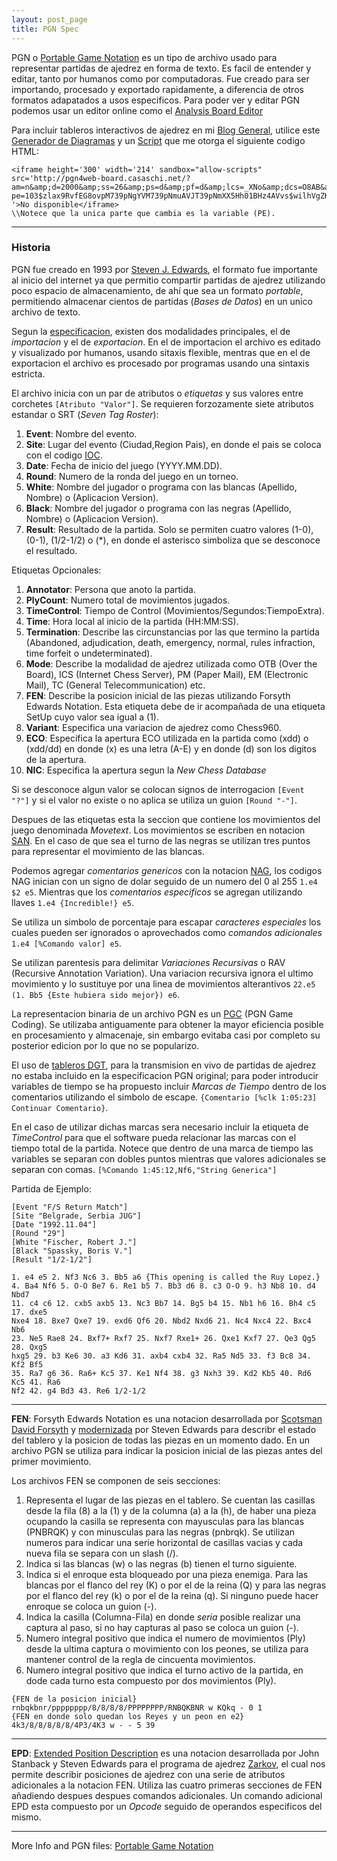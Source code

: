```yaml
---
layout: post_page
title: PGN Spec
---
```


PGN o [Portable Game Notation](https://en.wikipedia.org/wiki/Portable_Game_Notation) es un tipo de archivo usado para representar partidas de ajedrez en forma de texto. Es facil de entender y editar, tanto por humanos como por computadoras. Fue creado para ser importando, procesado y exportado rapidamente, a diferencia de otros formatos adapatados a usos especificos. Para poder ver y editar PGN podemos usar un editor online como el [Analysis Board Editor](https://www.chess.com/analysis-board-editor)

Para incluir tableros interactivos de ajedrez en mi [Blog General](thehearthofdev.x10.mx/Ajedrez/Ajedrez.html), utilice este [Generador de Diagramas](http://pgn4web-board.casaschi.net/board-generator.html) y un [Script](https://sourceforge.net/p/pgn4web/wiki/Index/) que me otorga el siguiente codigo HTML:

```
<iframe height='300' width='214' sandbox="allow-scripts" src='http://pgn4web-board.casaschi.net/?am=n&amp;d=2000&amp;ss=26&amp;ps=d&amp;pf=d&amp;lcs=_XNo&amp;dcs=O8AB&amp;bbcs=O8AB&amp;bscs=b&amp;hm=n&amp;hcs=r4fT&amp;bd=s&amp;cbcs=YeiP&amp;ctcs=$$$$&amp;hd=h&amp;md=t&amp;tm=13&amp;fmcs=$$$&amp;fccs=v71$&amp;hmcs=_XNo&amp;fms=11&amp;fcs=m&amp;cd=i&amp;bcs=____&amp;fp=0&amp;hl=f&amp;fh=320&amp;fw=214&amp;
pe=103$zlax9RvfEG8ovpM739pNgYVM739pNmuAVJT39pNmXX5Hh01BHz4AVvs$wilhVgZKNI$wila2$8x1pw$0zBfcizb$3QF7O_v0
'>No disponible</iframe>
\\Notece que la unica parte que cambia es la variable (PE).
```

***

### Historia ###

PGN fue creado en 1993 por [Steven J. Edwards](https://chessprogramming.wikispaces.com/Steven+Edwards), el formato fue importante al inicio del internet ya que permitio compartir partidas de ajedrez utilizando poco espacio de almacenamiento, de ahí que sea un formato  *portable*, permitiendo almacenar cientos de partidas (*Bases de Datos*) en un unico archivo de texto.

Segun la [especificacion](http://www.saremba.de/chessgml/standards/pgn/pgn-complete.htm), existen dos modalidades principales, el de *importacion* y el de *exportacion*. En el de importacion el archivo es editado y visualizado por humanos, usando sitaxis flexible, mentras que en el de exportacion el archivo es procesado por programas usando una sintaxis estricta.

El archivo inicia con un par de atributos o *etiquetas* y sus valores entre corchetes `[Atributo "Valor"]`. Se requieren forzozamente siete atributos estandar o SRT (*Seven Tag Roster*):

1. **Event**: Nombre del evento.
2. **Site**: Lugar del evento (Ciudad,Region Pais), en donde el pais se coloca con el codigo [IOC](https://en.wikipedia.org/wiki/International_Olympic_Committee).
3. **Date**: Fecha de inicio del juego (YYYY.MM.DD).
4. **Round**: Numero de la ronda del juego en un torneo.
5. **White**: Nombre del jugador o programa con las blancas (Apellido, Nombre) o (Aplicacion Version).
6. **Black**: Nombre del jugador o programa con las negras (Apellido, Nombre) o (Aplicacion Version).
7. **Result**: Resultado de la partida. Solo se permiten cuatro valores (1-0), (0-1), (1/2-1/2) o (\*), en donde el asterisco simboliza que se desconoce el resultado.

Etiquetas Opcionales:

1. **Annotator**: Persona que anoto la partida.
2. **PlyCount**: Numero total de movimientos jugados.
3. **TimeControl**: Tiempo de Control (Movimientos/Segundos:TiempoExtra).
4. **Time**: Hora local al inicio de la partida (HH:MM:SS).
5. **Termination**: Describe las circunstancias por las que termino la partida (Abandoned, adjudication, death, emergency, normal, rules infraction, time forfeit o undeterminated).
6. **Mode**: Describe la modalidad de ajedrez utilizada como OTB (Over the Board), ICS (Internet Chess Server), PM (Paper Mail), EM (Electronic Mail), TC (General Telecommunication) etc.
7. **FEN**: Describe la posicion inicial de las piezas utilizando Forsyth Edwards Notation. Esta etiqueta debe de ir acompañada de una etiqueta SetUp cuyo valor sea igual a (1).
8. **Variant**: Especifica una variacion de ajedrez como Chess960.
9. **ECO**: Especifica la apertura ECO utilizada en la partida como (xdd) o (xdd/dd) en donde (x) es una letra (A-E) y en donde (d) son los digitos de la apertura.
10. **NIC**: Especifica la apertura segun la *New Chess Database*

Si se desconoce algun valor se colocan signos de interrogacion `[Event "?"]` y si el valor no existe o no aplica se utiliza un guion `[Round "-"]`.

Despues de las etiquetas esta la seccion que contiene los movimientos del juego denominada *Movetext*. Los movimientos se escriben en notacion [SAN](https://en.wikipedia.org/wiki/Algebraic_notation_(chess)). En el caso de que sea el turno de las negras se utilizan tres puntos para representar el movimiento de las blancas.

Podemos agregar *comentarios genericos* con la notacion [NAG](https://en.wikipedia.org/wiki/Numeric_Annotation_Glyphs), los codigos NAG inician con un signo de dolar seguido de un numero del 0 al 255 `1.e4 $2 e5`. Mientras que los *comentarios especificos* se agregan utilizando llaves `1.e4 {Incredible!} e5`.

Se utiliza un simbolo de porcentaje para escapar *caracteres especiales* los cuales pueden ser ignorados o aprovechados como *comandos adicionales* `1.e4 [%Comando valor] e5`.

Se utilizan parentesis para delimitar *Variaciones Recursivas* o RAV (Recursive Annotation Variation). Una variacion recursiva ignora el ultimo movimiento y lo sustituye por una linea de movimientos alterantivos `22.e5 (1. Bb5 {Este hubiera sido mejor}) e6`. 

La representacion binaria de un archivo PGN es un [PGC](http://pgn2pgc.sourceforge.net/) (PGN Game Coding). Se utilizaba antiguamente para obtener la mayor eficiencia posible en procesamiento y almacenaje, sin embargo evitaba casi por completo su posterior edicion por lo que no se popularizo.

El uso de [tableros DGT](http://www.digitalgametechnology.com/index.php/products/electronic-boards), para la transmision en vivo de partidas de ajedrez no estaba incluido en la especificacion PGN original; para poder introducir variables de tiempo se ha propuesto incluir *Marcas de Tiempo* dentro de los comentarios utilizando el simbolo de escape. ` {Comentario [%clk 1:05:23] Continuar Comentario} `.

En el caso de utilizar dichas marcas sera necesario incluir la etiqueta de *TimeControl* para que el software pueda relacionar las marcas con el tiempo total de la partida. Notece que dentro de una marca de tiempo las variables se separan con dobles puntos mientras que valores adicionales se separan con comas. `[%Comando 1:45:12,Nf6,"String Generica"]`

Partida de Ejemplo:

```
[Event "F/S Return Match"]
[Site "Belgrade, Serbia JUG"]
[Date "1992.11.04"]
[Round "29"]
[White "Fischer, Robert J."]
[Black "Spassky, Boris V."]
[Result "1/2-1/2"]

1. e4 e5 2. Nf3 Nc6 3. Bb5 a6 {This opening is called the Ruy Lopez.}
4. Ba4 Nf6 5. O-O Be7 6. Re1 b5 7. Bb3 d6 8. c3 O-O 9. h3 Nb8 10. d4 Nbd7
11. c4 c6 12. cxb5 axb5 13. Nc3 Bb7 14. Bg5 b4 15. Nb1 h6 16. Bh4 c5 17. dxe5
Nxe4 18. Bxe7 Qxe7 19. exd6 Qf6 20. Nbd2 Nxd6 21. Nc4 Nxc4 22. Bxc4 Nb6
23. Ne5 Rae8 24. Bxf7+ Rxf7 25. Nxf7 Rxe1+ 26. Qxe1 Kxf7 27. Qe3 Qg5 28. Qxg5
hxg5 29. b3 Ke6 30. a3 Kd6 31. axb4 cxb4 32. Ra5 Nd5 33. f3 Bc8 34. Kf2 Bf5
35. Ra7 g6 36. Ra6+ Kc5 37. Ke1 Nf4 38. g3 Nxh3 39. Kd2 Kb5 40. Rd6 Kc5 41. Ra6
Nf2 42. g4 Bd3 43. Re6 1/2-1/2
```

***

**FEN**: Forsyth Edwards Notation es una notacion desarrollada por [Scotsman David Forsyth](https://en.wikipedia.org/wiki/David_Forsyth_(chess_player)) y [modernizada](https://sourceforge.net/projects/sankit/) por Steven Edwards para describr el estado del tablero y la posicion de todas las piezas en un momento dado. En un archivo PGN se utiliza para indicar la posicion inicial de las piezas antes del primer movimiento.

Los archivos FEN se componen de seis secciones:

1. Representa el lugar de las piezas en el tablero. Se cuentan las casillas desde la fila (8) a la (1) y de la columna (a) a la (h), de haber una pieza ocupando la casilla se representa con mayusculas para las blancas (PNBRQK) y con minusculas para las negras (pnbrqk). Se utilizan numeros para indicar una serie horizontal de casillas vacias y cada nueva fila se separa con un slash (/).
2. Indica si las blancas (w) o las negras (b) tienen el turno siguiente.
3. Indica si el enroque esta bloqueado por una pieza enemiga. Para las blancas por el flanco del rey (K) o por el de la reina (Q) y para las negras por el flanco del rey (k) o por el de la reina (q). Si ninguno puede hacer enroque se coloca un guion (-).
4. Indica la casilla (Columna-Fila) en donde *seria* posible realizar una captura al paso, si no hay capturas al paso se coloca un guion (-).
5. Numero integral positivo que indica el numero de movimientos (Ply) desde la ultima captura o movimiento con los peones, se utiliza para mantener control de la regla de cincuenta movimientos.
6. Numero integral positivo que indica el turno activo de la partida, en dode cada turno esta compuesto por dos movimientos (Ply).

```
{FEN de la posicion inicial}
rnbqkbnr/pppppppp/8/8/8/8/PPPPPPPP/RNBQKBNR w KQkq - 0 1
{FEN en donde solo quedan los Reyes y un peon en e2}
4k3/8/8/8/8/8/4P3/4K3 w - - 5 39
```

***

**EPD**: [Extended Position Description](http://jchecs.free.fr/pdf/EPDSpecification.pdf) es una notacion desarrollada por John Stanback y Steven Edwards para el programa de ajedrez [Zarkov](https://chessprogramming.wikispaces.com/Zarkov), el cual nos permite describir posiciones de ajedrez con una serie de atributos adicionales a la notacion FEN. Utiliza las cuatro primeras secciones de FEN añadiendo despues despues comandos adicionales. Un comando adicional EPD esta compuesto por un *Opcode* seguido de operandos especificos del mismo.

***

More Info and PGN files: [Portable Game Notation](http://portablegamenotation.com/Description.html)
